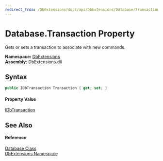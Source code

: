 ```yaml
---
redirect_from: /DbExtensions/docs/api/DbExtensions/Database/Transaction.html
---
```


Database.Transaction Property
=============================
Gets or sets a transaction to associate with new commands.
  
**Namespace:** [DbExtensions][1]  
**Assembly:** DbExtensions.dll

Syntax
------

```csharp
public IDbTransaction Transaction { get; set; }
```

#### Property Value
[IDbTransaction][2]

See Also
--------

#### Reference
[Database Class][3]  
[DbExtensions Namespace][1]  

[1]: ../README.md
[2]: https://learn.microsoft.com/dotnet/api/system.data.idbtransaction
[3]: README.md
